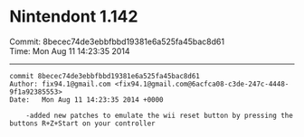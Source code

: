 # Nintendont 1.142
Commit: 8becec74de3ebbfbbd19381e6a525fa45bac8d61  
Time: Mon Aug 11 14:23:35 2014   

-----

```
commit 8becec74de3ebbfbbd19381e6a525fa45bac8d61
Author: fix94.1@gmail.com <fix94.1@gmail.com@6acfca08-c3de-247c-4448-9f1a92385553>
Date:   Mon Aug 11 14:23:35 2014 +0000

    -added new patches to emulate the wii reset button by pressing the buttons R+Z+Start on your controller
```
